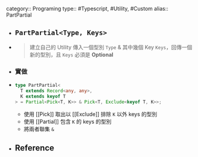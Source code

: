 category:: Programing
type:: #Typescript, #Utility, #Custom
alias:: PartPartial

- ## `PartPartial<Type, Keys>`
- > 建立自己的 Utility
  > 傳入一個型別 `Type` & 其中幾個 Key `Keys`，回傳一個新的型別，且 `Keys` 必須是 **Optional**
- ### 實做
- ```typescript
  type PartPartial<
    T extends Record<any, any>,
    K extends keyof T
  > = Partial<Pick<T, K>> & Pick<T, Exclude<keyof T, K>>;
  ```
	- 使用 [[Pick]] 取出以 [[Exclude]] 排除 `K` 以外 keys 的型別
	- 使用 [[Partial]] 包含 `K` 的 keys 的型別
	- 將兩者聯集 `&`
- ## Reference